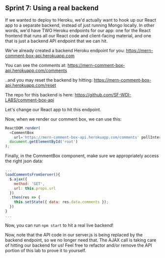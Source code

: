## Sprint 7: Using a real backend

If we wanted to deploy to Heroku, we'd actually want to hook up our React app to a separate backend, instead of just running Mongo locally. In other words, we'd have TWO Heroku endpoints for our app: one for the React frontend that runs all our React code and client-facing material, and one that is just a backend API endpoint that we can hit.

We've already created a backend Heroku endpoint for you:
https://mern-comment-box-api.herokuapp.com

You can see the comments at:
https://mern-comment-box-api.herokuapp.com/comments

..and you may reset the backend by hitting:
 https://mern-comment-box-api.herokuapp.com/reset

 The repo for this backend is here:
 https://github.com/SF-WDI-LABS/comment-box-api

 Let's change our React app to hit this endpoint.



Now, when we render our comment box, we can use this:

```js
ReactDOM.render(
  <CommentBox
    url='https://mern-comment-box-api.herokuapp.com/comments' pollInterval={2000} />,
  document.getElementById('root')
);
```

Finally, in the CommentBox component, make sure we appropriately access the right json data:

```js
...
loadCommentsFromServer(){
  $.ajax({
    method: 'GET',
    url: this.props.url
  })
  .then(res => {
    this.setState({ data: res.data.comments });
  })
}
...
```

Now, you can run `npm start` to hit a real live backend!

Now, note that the API code in our server.js is being replaced by the backend endpoint, so we no longer need that. The AJAX call is taking care of hitting our backend for us! Feel free to refactor and/or remove the API portion of this lab to prove it to yourself.

